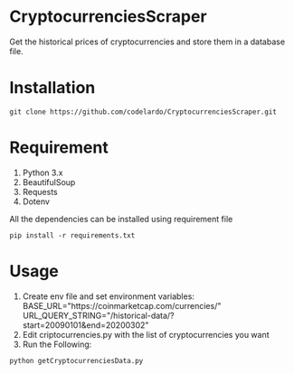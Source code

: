 # CryptocurrenciesScraper

Get the historical prices of cryptocurrencies and store them in a database file.

# Installation
```
git clone https://github.com/codelardo/CryptocurrenciesScraper.git
```

# Requirement
1. Python 3.x
2. BeautifulSoup
3. Requests
4. Dotenv

All the dependencies can be installed using requirement file
```
pip install -r requirements.txt
```

# Usage
1. Create env file and set environment variables: <br>
    BASE_URL="<span>http</span>s://coinmarketcap.com/currencies/" <br>
    URL_QUERY_STRING="/historical-data/?start=20090101&end=20200302"
2. Edit criptocurrencies.py with the list of cryptocurrencies you want
3. Run the Following:
```
python getCryptocurrenciesData.py
```
